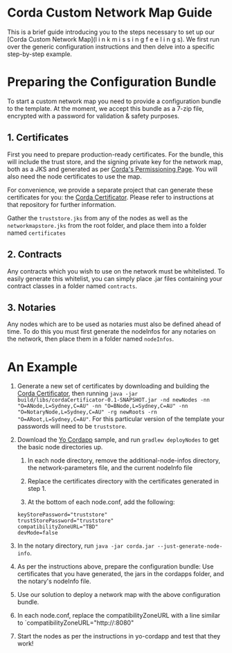# Corda Custom Network Map Guide

This is a brief guide introducing you to the steps necessary to set up our [Corda Custom Network Map](l i n k    m i s s i n g    f e e l i n g s). We first run over the generic configuration instructions and then delve into a specific step-by-step example.

# Preparing the Configuration Bundle

To start a custom network map you need to provide a configuration bundle to the template. At the moment, we accept this bundle as a 7-zip file, encrypted with a password for validation & safety purposes. 

## 1. Certificates

First you need to prepare production-ready certificates. For the bundle, this will include the trust store, and the signing private key for the network map, both as a JKS and generated as per [Corda's Permissioning Page](https://docs.corda.net/releases/release-V3.1/permissioning.html). You will also need the node certificates to use the map.

For convenience, we provide a separate project that can generate these certificates for you: the [Corda Certificator](https://github.com/BCSTech-CordaTeam/cordaCertificator). Please refer to instructions at that repository for further information.

Gather the `truststore.jks` from any of the nodes as well as the `networkmapstore.jks` from the root folder, and place them into a folder named `certificates`

## 2. Contracts

Any contracts which you wish to use on the network must be whitelisted. To easily generate this whitelist, you can simply place  .jar files containing your contract classes in a folder named `contracts`.

## 3. Notaries

Any nodes which are to be used as notaries must also be defined ahead of time. To do this you must first generate the nodeInfos for any notaries on the network, then place them in a folder named `nodeInfos`.

# An Example

1. Generate a new set of certificates by downloading and building the [Corda Certificator](https://github.com/BCSTech-CordaTeam/cordaCertificator), then running `java -jar build/libs/cordaCertificator-0.1-SNAPSHOT.jar -nd newNodes -nn "O=ANode,L=Sydney,C=AU" -nn "O=BNode,L=Sydney,C=AU" -nn "O=NotaryNode,L=Sydney,C=AU" -rg newRoots -rn "O=ARoot,L=Sydney,C=AU"`. For this particular version of the template your passwords will need to be `truststore`.
 
2. Download the [Yo Cordapp]() sample, and run `gradlew deployNodes` to get the basic node directories up.
 
   1. In each node directory, remove the additional-node-infos directory, the network-parameters file, and the current nodeInfo file
   
   2. Replace the certificates directory with the certificates generated in step 1.
   
   3. At the bottom of each node.conf, add the following:
   ```
   keyStorePassword="truststore"
   trustStorePassword="truststore"
   compatibilityZoneURL="TBD"
   devMode=false
   ```
 
3. In the notary directory, run `java -jar corda.jar --just-generate-node-info`.

4. As per the instructions above, prepare the configuration bundle: Use certificates that you have generated, the jars in the cordapps folder, and the notary's nodeInfo file.

5. Use our solution to deploy a network map with the above configuration bundle.

6. In each node.conf, replace the compatibilityZoneURL with a line similar to `compatibilityZoneURL="http://<DNS>:8080"

7. Start the nodes as per the instructions in yo-cordapp and test that they work!
